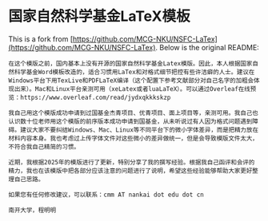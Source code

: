 # 国家自然科学基金LaTeX模板

This is a fork from [https://github.com/MCG-NKU/NSFC-LaTex](https://github.com/MCG-NKU/NSFC-LaTex). Below is the original README:

    在这个模版之前，国内基本上没有开源的国家自然科学基金Latex模版。因此，本人根据国家自然科学基金Word模板改造的，适合习惯用LaTex和对格式细节把控有些许洁癖的人士。建议在Windows平台下用TexLive和PDFLaTeX编译（这个配置下参考文献部分对自己名字的加粗会体现出来）。Mac和Linux平台亲测可用（xeLatex或者luaLaTeX）。可以通过Overleaf在线预览：https://www.overleaf.com/read/jydxqkkkskzp

    我自己用这个模版成功申请到过国基金杰青项目、优青项目、面上项目等，亲测可用。我自己也认识数十位老师用这个模版的前序版本成功申请到国基金，从未听说过有人因为格式问题遇到障碍。建议大家不要纠结Windows、Mac、Linux等不同平台下的微小字体差异，而是把精力放在材料内容本身。我也考虑过上传字体文件对这些微小的差异做统一，但是会导致模版文件太大，不符合我自己精简的习惯。

    近期，我根据2025年的模版进行了更新，特别分享了我的撰写经验。根据我自己函评和会评的精力，我也在该模版中把各部分应该注意的问题进行了说明，希望这些经验能够帮助大家更好整理自己思路。

    如果您有任何修改建议，可以联系：cmm AT nankai dot edu dot cn

    南开大学，程明明

